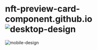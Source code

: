 # nft-preview-card-component.github.io![desktop-design](https://user-images.githubusercontent.com/106565200/219792637-acfdbbd9-892e-4981-93c2-8cb3281bc611.jpg)
![mobile-design](https://user-images.githubusercontent.com/106565200/219792653-18225690-e5ac-490f-bde3-6c57306673c4.jpg)
